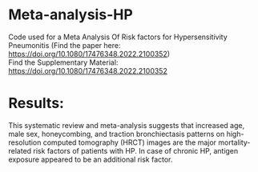 # Meta-analysis-HP
 Code used for a Meta Analysis Of Risk factors for Hypersensitivity Pneumonitis (Find the paper here:   https://doi.org/10.1080/17476348.2022.2100352) \
Find the Supplementary Material: https://doi.org/10.1080/17476348.2022.2100352


# Results:

This systematic review and meta-analysis suggests that increased age, male sex, honeycombing, and traction bronchiectasis patterns on high-resolution computed tomography (HRCT) images are the major mortality-related risk factors of patients with HP. In case of chronic HP, antigen exposure appeared to be an additional risk factor.
